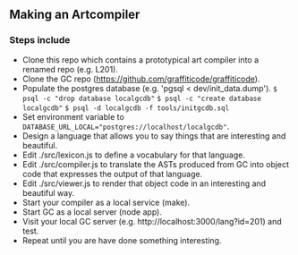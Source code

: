 ## Making an Artcompiler

### Steps include

* Clone this repo which contains a prototypical art compiler into a renamed repo (e.g. L201).
* Clone the GC repo (https://github.com/graffiticode/graffiticode).
* Populate the postgres database (e.g. 'pgsql < dev/init_data.dump').
   `$ psql -c "drop database localgcdb"`
   `$ psql -c "create database localgcdb"`
   `$ psql -d localgcdb -f tools/initgcdb.sql`
* Set environment variable to `DATABASE_URL_LOCAL="postgres://localhost/localgcdb"`.
* Design a language that allows you to say things that are interesting and beautiful.
* Edit ./src/lexicon.js to define a vocabulary for that language.
* Edit ./src/compiler.js to translate the ASTs produced from GC into object code that expresses the output of that language.
* Edit ./src/viewer.js to render that object code in an interesting and beautiful way.
* Start your compiler as a local service (make).
* Start GC as a local server (node app).
* Visit your local GC server (e.g. http://localhost:3000/lang?id=201) and test.
* Repeat until you are have done something interesting.
